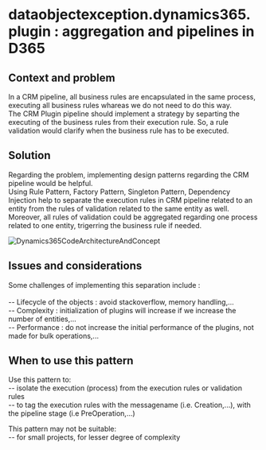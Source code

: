 # dataobjectexception.dynamics365.plugin : aggregation and pipelines in D365

## Context and problem

In a CRM pipeline, all business rules are encapsulated in the same process, executing all business rules whareas we do not need to do this way.<br/>
The CRM Plugin pipeline should implement a strategy by separting the executing of the business rules from their execution rule. So, a rule validation would clarify when the business rule has to be executed.<br/>

## Solution

Regarding the problem, implementing design patterns regarding the CRM pipeline would be helpful.<br/>
Using Rule Pattern, Factory Pattern, Singleton Pattern, Dependency Injection help to separate the execution rules in CRM pipeline related to an entity from the rules of validation related to the same entity as well.<br/>
Moreover, all rules of validation could be aggregated regarding one process related to one entity, trigerring the business rule if needed. <br/>

![Dynamics365CodeArchitectureAndConcept](https://github.com/thierry-sinassamy/objectexception.dynamics365.plugin/blob/master/Dynamics365CodeArchitectureAndConcept.png)

## Issues and considerations

Some challenges of implementing this separation include : <br/>
<br/>
-- Lifecycle of the objects : avoid stackoverflow, memory handling,...<br/>
-- Complexity : initialization of plugins will increase if we increase the number of entities,...<br/>
-- Performance : do not increase the initial performance of the plugins, not made for bulk operations,...<br/>

## When to use this pattern

Use this pattern to:<br/>
-- isolate the execution (process) from the execution rules or validation rules <br/>
-- to tag the execution rules with the messagename (i.e. Creation,...), with the pipeline stage (i.e PreOperation,...)<br/>

This pattern may not be suitable:<br/>
-- for small projects, for lesser degree of complexity<br/>
